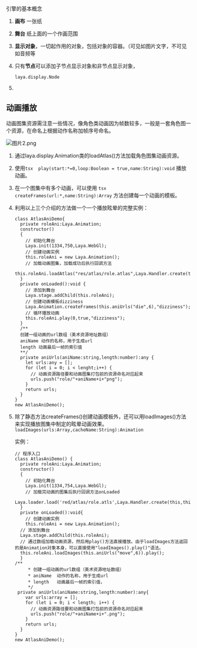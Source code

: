 引擎的基本概念

1. **画布** 一张纸

2. **舞台** 纸上面的一个作画范围

3. **显示对象**，一切起作用的对象，包括对象的容器。（可见如图片文字，不可见如音频等

4. 只有**节点**可以添加子节点显示对象和非节点显示对象，

   ```tsx
   laya.display.Node
   ```

5. 

## 动画播放

动画图集资源需注意一些情况，像角色类动画因为帧数较多，一般是一套角色图一个资源，在命名上根据动作名称加帧序号命名。

![图片2.png](https://official.layabox.com/laya_data/LayaAir2.0/Chinese/LayaAir_TS/2D/beginners/animation/atlas/img/2.png)

1. 通过laya.display.Animation类的loadAtlas()方法加载角色图集动画资源。

2. 使用```tsx  play(start:*=0,loop:Boolean = true,name:String):void``` 播放动画。

3. 在一个图集中有多个动画，可以使用 ```tsx createFrames(url:*,name:String):Array``` 方法创建每一个动画的模板。

4. 利用以上三个介绍的方法做一个一个播放眩晕的完整实例：

   ``` tsx
   class AtlasAniDemo{
     private roleAni:Laya.Animation;
     constructor()
     {
       // 初始化舞台
       Laya.init(1334,750,Laya.WebGl);
       // 创建动画实例
       this.roleAni = new Laya.Animation();
       // 加载动画图集，加载成功后执行回调方法
       this.roleAni.loadAtlas("res/atlas/role.atlas",Laya.Handler.create(this,this.onLoaded));
     }
     private onLoaded():void {
       // 添加到舞台
       Laya.stage.addChild(this.roleAni);
       // 创建动画模板dizziness
       Laya.Animation.createFrames(this.aniUrls("die",6),"dizziness");
       // 循环播放动画
       this.roleAni.play(0,true,"dizziness");
     }
     /** 
     创建一组动画的url数组（美术资源地址数组）
     aniName 动作的名称，用于生成url
     length 动画最后一帧的索引值
     **/
     private aniUrls(aniName:string,length:number):any {
       let urls:any = [];
       for (let i = 0; i < lenght;i++) {
         // 动画资源路径要和动画图集打包前的资源命名对应起来
         urls.push("role/"+aniName+i+"png");
       }
       return urls;
     }
   }
   new AtlasAniDemo();
   ```

5. 除了静态方法createFrames()创建动画模板外，还可以用loadImages()方法来实现播放图集中制定的眩晕动画效果。```loadImages(urls:Array,cacheName:String):Animation```

   实例：

   ```tsx
   // 程序入口
   class AtlasAniDemo() {
     private roleAni:Laya.Animation;
     constructor() 
     {
       // 初始化舞台
       Laya.init(1334,754,Laya.WebGl);
       // 加载完动画的图集后执行回调方法onLoaded
       Laya.loader.load('red/atlas/role.atls',Laya.Handler.create(this,this.onLoaded));
     }
     private onLoaded():void{
       // 创建动画实例
       this.roleAni = new Laya.Animation();
     // 添加到舞台
     Laya.stage.addChild(this.roleAni);
     // 通过数组加载动画资源，然后用play()方法直接播放。由于loadImages方法返回的是Animation对象本身，可以直接使用"loadImages().play()"语法。
     this.roleAni.loadImages(this.aniUrls("move",6)).play();
     }
   /**
        * 创建一组动画的url数组（美术资源地址数组）
        * aniName  动作的名称，用于生成url
        * length   动画最后一帧的索引值，
        */   
   	private aniUrls(aniName:string,length:number):any{
       var urls:array = [];
       for (let i = 0; i < length; i++) {
         // 动画资源路径要和动画图集打包前的资源命名对应起来
         urls.push("role/"+aniName+i+".png");
       }
       return urls;
     }
   }
   new AtlasAniDemo();
   ```

   